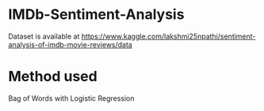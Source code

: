 # IMDb-Sentiment-Analysis
Dataset is available at https://www.kaggle.com/lakshmi25npathi/sentiment-analysis-of-imdb-movie-reviews/data
# Method used
Bag of Words with Logistic Regression
